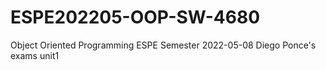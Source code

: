 # ESPE202205-OOP-SW-4680
Object Oriented Programming ESPE Semester 2022-05-08
Diego Ponce's exams unit1
